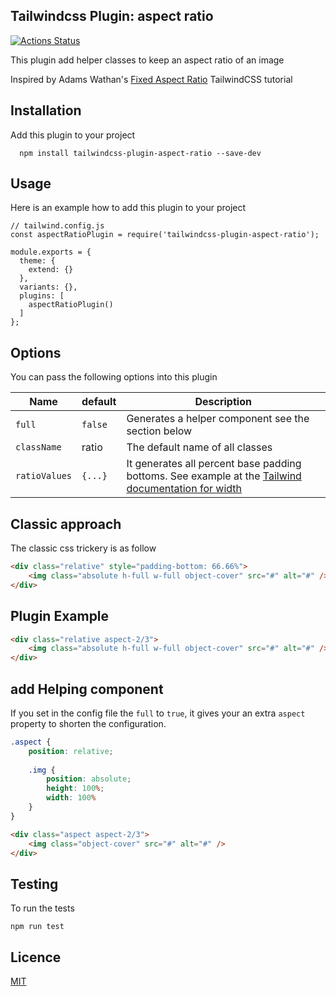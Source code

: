 ## Tailwindcss Plugin: aspect ratio

[![Actions Status](https://github.com/wahlemedia/tailwindcss-plugin-aspect-ratio/workflows/CI/badge.svg)](https://github.com/wahlemedia/tailwindcss-plugin-aspect-ratio/actions)


This plugin add helper classes to keep an aspect ratio of an image

Inspired by Adams Wathan's [Fixed Aspect Ratio](https://tailwindcss.com/course/locking-images-to-a-fixed-aspect-ratio) 
TailwindCSS tutorial


## Installation 
Add this plugin to your project
```
  npm install tailwindcss-plugin-aspect-ratio --save-dev
```

## Usage

Here is an example how to add this plugin to your project

```
// tailwind.config.js
const aspectRatioPlugin = require('tailwindcss-plugin-aspect-ratio');

module.exports = {
  theme: {
    extend: {}
  },
  variants: {},
  plugins: [
    aspectRatioPlugin()
  ]
};
```

## Options

You can pass the following options into this plugin

|  Name  |  default | Description | 
| ---- | ----| --- |
| `full` | `false` |  Generates a helper component see the section below |
| `className` | ratio |  The default name of all classes |
| `ratioValues` | `{...}` | It generates all percent base padding bottoms. See example at the [Tailwind documentation for width](https://tailwindcss.com/docs/width)  | 


## Classic approach

The classic css trickery is as follow

```html
<div class="relative" style="padding-bottom: 66.66%">
    <img class="absolute h-full w-full object-cover" src="#" alt="#" />
</div>
```

## Plugin Example

```html
<div class="relative aspect-2/3">
    <img class="absolute h-full w-full object-cover" src="#" alt="#" />
</div>
```


## add Helping component
If you set in the config file the `full` to `true`, it gives 
your an extra `aspect` property to shorten the configuration.

```scss
.aspect {
    position: relative;
    
    .img {
        position: absolute;
        height: 100%;
        width: 100%
    }
}
```

```html
<div class="aspect aspect-2/3">
    <img class="object-cover" src="#" alt="#" />
</div>
```


## Testing
To run the tests
```
npm run test
```

## Licence
[MIT](./LICENCE.md)


